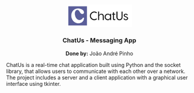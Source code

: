 <p align="center">
  <img src="static/img/Big_ChatUs_Logo.png?raw=true" alt="Alpine Weather logo" width="35%">
</p>

<h3 align="center">ChatUs - Messaging App</h3>

<p align="center"><b>Done by:</b> João André Pinho</p>


ChatUs is a real-time chat application built using Python and the socket library, that allows users to communicate with each other over a network. The project includes a server and a client application with a graphical user interface using tkinter.

